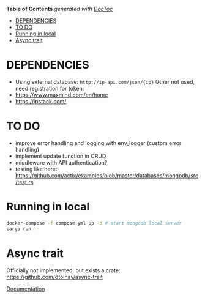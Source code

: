 <!-- START doctoc generated TOC please keep comment here to allow auto update -->
<!-- DON'T EDIT THIS SECTION, INSTEAD RE-RUN doctoc TO UPDATE -->
**Table of Contents**  *generated with [DocToc](https://github.com/thlorenz/doctoc)*

- [DEPENDENCIES](#dependencies)
- [TO DO](#to-do)
- [Running in local](#running-in-local)
- [Async trait](#async-trait)

<!-- END doctoc generated TOC please keep comment here to allow auto update -->

# DEPENDENCIES

* Using external database: `http://ip-api.com/json/{ip}`
Other not used, need registration for token:
* https://www.maxmind.com/en/home
* https://ipstack.com/

# TO DO

* improve error handling and logging with env_logger (custom error handling)
* implement update function in CRUD
* middleware with API authentication?
* testing like here: https://github.com/actix/examples/blob/master/databases/mongodb/src/test.rs

# Running in local

```bash
docker-compose -f compose.yml up -d # start mongodb local server
cargo run --
```

# Async trait

Officially not implemented, but exists a crate: https://github.com/dtolnay/async-trait

[Documentation](https://rust-lang.github.io/async-book/07_workarounds/05_async_in_traits.html)
